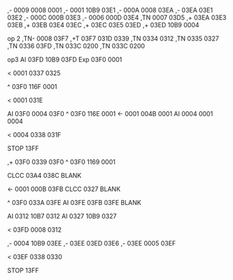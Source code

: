 ,-  0009 0008 0001 
,-  0001 10B9 03E1 
,-  000A 0008 03EA
,-  03EA 03E1 03E2
,-  000C 000B 03E3
,-  0006 000D 03E4
,TN 0007      03D5
,+  03EA 03E3 03EB
,+  03EB 03E4 03EC
,+  03EC 03E5 03ED
,+  03ED 10B9 0004

op 2
,TN- 0008      03F7
,+T  03F7 031D 0339
,TN  0334      0312
,TN  0335      0327
,TN  0336      03FD
,TN  033C 0200
,TN  033C 0200

op3 
AI  03FD 10B9 03FD
Exp 03F0      0001

<   0001 0337 0325

^   03F0 116F 0001

<        0001 031E

AI  03F0 0004 03F0
^   03F0 116E 0001
<-  0001 004B 0001
AI  0004 0001 0004

<   0004 0338 031F

STOP          13FF

,+  03F0 0339 03F0
^   03F0 1169 0001

CLCC     03A4 038C
BLANK

<-   0001 000B 03FB
CLCC           0327
BLANK

^   03F0 033A 03FE
AI  03FE 03FB 03FE
BLANK

AI  0312 10B7 0312
AI  0327 10B9 0327

<   03FD 0008 0312

,-  0004 10B9 03EE
,-  03EE 03ED 03E6
,-  03EE 0005 03EF

<   03EF 0338 0330

STOP          13FF